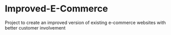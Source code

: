# Improved-E-Commerce
Project to create an improved version of existing e-commerce websites with better customer involvement
